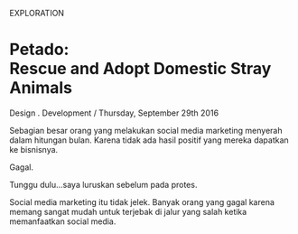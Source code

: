 <p class="type">EXPLORATION</p>

# Petado: <br/>Rescue and Adopt Domestic Stray Animals

<p class="meta">Design . Development  /  Thursday, September 29th 2016</p>

Sebagian besar orang yang melakukan social media marketing menyerah dalam hitungan bulan. Karena tidak ada hasil positif yang mereka dapatkan ke bisnisnya.

Gagal.

Tunggu dulu…saya luruskan sebelum pada protes.

Social media marketing itu tidak jelek. Banyak orang yang gagal karena memang sangat mudah untuk terjebak di jalur yang salah ketika memanfaatkan social media.
